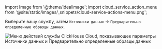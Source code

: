 import Image from '@theme/IdealImage';
import cloud_service_action_menu from '@site/static/images/_snippets/cloud-service-actions-menu.png';

Выберите вашу службу, затем `Источники данных` -> `Предварительно определенные образцы данных`.

<Image size="md" img={cloud_service_action_menu} alt="Меню действий службы ClickHouse Cloud, показывающее параметры Источники данных и Предварительно определенные образцы данных" border />

